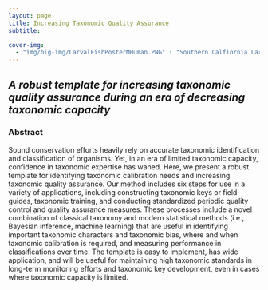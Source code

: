 ```yaml
---
layout: page
title: Increasing Taxonomic Quality Assurance
subtitle:  

cover-img: 
  - "img/big-img/LarvalFishPosterMHuman.PNG" : "Southern Calfiornia Larval Fishes / M Human"
---
```

## _**A robust template for increasing taxonomic quality assurance during an era of decreasing taxonomic capacity**_

### **Abstract**

Sound conservation efforts heavily rely on accurate taxonomic identification and classification of organisms. Yet, in an era of limited taxonomic capacity, confidence in taxonomic expertise has waned. Here, we present a robust template for identifying taxonomic calibration needs and increasing taxonomic quality assurance. Our method includes six steps for use in a variety of applications, including constructing taxonomic keys or field guides, taxonomic training, and conducting standardized periodic quality control and quality assurance measures. These processes include a novel combination of classical taxonomy and modern statistical methods (i.e., Bayesian inference, machine learning) that are useful in identifying important taxonomic characters and taxonomic bias, where and when taxonomic calibration is required, and measuring performance in classifications over time. The template is easy to implement, has wide application, and will be useful for maintaining high taxonomic standards in long-term monitoring efforts and taxonomic key development, even in cases where taxonomic capacity is limited. 
